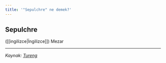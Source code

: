 ```yaml
---
title: '"Sepulchre" ne demek?'
---
```


## Sepulchre
([[ingilizce|İngilizce]]) Mezar

---
*Kaynak: [Tureng](https://tureng.com/de/turkisch-englisch/sepulchre)*